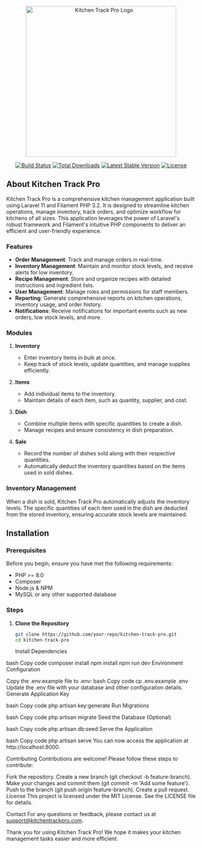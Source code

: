 <p align="center"><a href="https://kitchentrackpro.com" target="_blank"><img src="/mnt/data/logo.png" width="400" alt="Kitchen Track Pro Logo"></a></p>

<p align="center">
<a href="https://github.com/your-repo/kitchen-track-pro/actions"><img src="https://github.com/your-repo/kitchen-track-pro/workflows/tests/badge.svg" alt="Build Status"></a>
<a href="https://packagist.org/packages/your-package/kitchen-track-pro"><img src="https://img.shields.io/packagist/dt/your-package/kitchen-track-pro" alt="Total Downloads"></a>
<a href="https://packagist.org/packages/your-package/kitchen-track-pro"><img src="https://img.shields.io/packagist/v/your-package/kitchen-track-pro" alt="Latest Stable Version"></a>
<a href="https://packagist.org/packages/your-package/kitchen-track-pro"><img src="https://img.shields.io/packagist/l/your-package/kitchen-track-pro" alt="License"></a>
</p>

## About Kitchen Track Pro

Kitchen Track Pro is a comprehensive kitchen management application built using Laravel 11 and Filament PHP 3.2. It is designed to streamline kitchen operations, manage inventory, track orders, and optimize workflow for kitchens of all sizes. This application leverages the power of Laravel's robust framework and Filament's intuitive PHP components to deliver an efficient and user-friendly experience.

### Features

-   **Order Management**: Track and manage orders in real-time.
-   **Inventory Management**: Maintain and monitor stock levels, and receive alerts for low inventory.
-   **Recipe Management**: Store and organize recipes with detailed instructions and ingredient lists.
-   **User Management**: Manage roles and permissions for staff members.
-   **Reporting**: Generate comprehensive reports on kitchen operations, inventory usage, and order history.
-   **Notifications**: Receive notifications for important events such as new orders, low stock levels, and more.

### Modules

1. **Inventory**

    - Enter inventory items in bulk at once.
    - Keep track of stock levels, update quantities, and manage supplies efficiently.

2. **Items**

    - Add individual items to the inventory.
    - Maintain details of each item, such as quantity, supplier, and cost.

3. **Dish**

    - Combine multiple items with specific quantities to create a dish.
    - Manage recipes and ensure consistency in dish preparation.

4. **Sale**
    - Record the number of dishes sold along with their respective quantities.
    - Automatically deduct the inventory quantities based on the items used in sold dishes.

### Inventory Management

When a dish is sold, Kitchen Track Pro automatically adjusts the inventory levels. The specific quantities of each item used in the dish are deducted from the stored inventory, ensuring accurate stock levels are maintained.

## Installation

### Prerequisites

Before you begin, ensure you have met the following requirements:

-   PHP >= 8.0
-   Composer
-   Node.js & NPM
-   MySQL or any other supported database

### Steps

1. **Clone the Repository**

    ```bash
    git clone https://github.com/your-repo/kitchen-track-pro.git
    cd kitchen-track-pro
    ```

    Install Dependencies

bash
Copy code
composer install
npm install
npm run dev
Environment Configuration

Copy the .env.example file to .env:
bash
Copy code
cp .env.example .env
Update the .env file with your database and other configuration details.
Generate Application Key

bash
Copy code
php artisan key:generate
Run Migrations

bash
Copy code
php artisan migrate
Seed the Database (Optional)

bash
Copy code
php artisan db:seed
Serve the Application

bash
Copy code
php artisan serve
You can now access the application at http://localhost:8000.

Contributing
Contributions are welcome! Please follow these steps to contribute:

Fork the repository.
Create a new branch (git checkout -b feature-branch).
Make your changes and commit them (git commit -m 'Add some feature').
Push to the branch (git push origin feature-branch).
Create a pull request.
License
This project is licensed under the MIT License. See the LICENSE file for details.

Contact
For any questions or feedback, please contact us at support@kitchentrackpro.com.

Thank you for using Kitchen Track Pro! We hope it makes your kitchen management tasks easier and more efficient.
